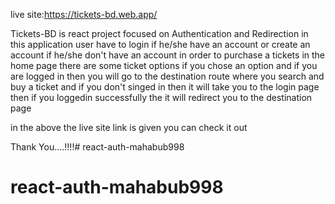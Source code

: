 live site:https://tickets-bd.web.app/

Tickets-BD is react project focused on Authentication and Redirection 
in this application user have to login if he/she have an account or create
an account if he/she don't have an account in order to purchase a tickets
in the home page there are some ticket options if you chose an option and if you
are logged in then you will go to the destination route where you search and buy a
ticket and if you don't singed in then it will take you to the login page then if you loggedin successfully the it will redirect you to the destination page


in the above the live site link is given you can check it out

Thank You....!!!!# react-auth-mahabub998
# react-auth-mahabub998
